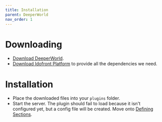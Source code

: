 ```yaml
---
title: Installation
parent: DeeperWorld
nav_order: 1
---
```


# Downloading

- [Download DeeperWorld](https://github.com/MineInAbyss/DeeperWorld/releases/latest).
- [Download Idofront Platform](https://github.com/MineInAbyss/Idofront/releases/latest) to provide all the dependencies we need.

# Installation

- Place the downloaded files into your `plugins` folder.
- Start the server. The plugin should fail to load because it isn't configured yet, but a config file will be created. Move onto [Defining Sections](defining-sections).
